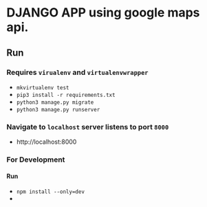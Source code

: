 # DJANGO APP using google maps api. 

## Run

### Requires `virualenv` and `virtualenvwrapper`

-   `mkvirtualenv test`
-   `pip3 install -r requirements.txt`
-   `python3 manage.py migrate`
-   `python3 manage.py runserver`


### Navigate to `localhost` server listens to port `8000`

- http://localhost:8000

### For Development

#### Run
- `npm install --only=dev`
-
